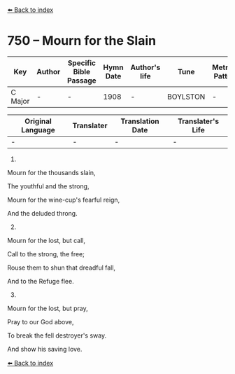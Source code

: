 [⬅️ Back to index](../README.md)

# 750 – Mourn for the Slain

Key | Author   | Specific Bible Passage     |Hymn Date |Author's life |Tune |Metrical Pattern   |Composer/Source
-- | --------- | ---------------------------|----------|--------------|-----|-------------------|-------------  
C Major |- |- |1908 |- |BOYLSTON |- |L. Mason

Original Language | Translater | Translation Date   | Translater's Life  
----------------- | --------- | --------------------|-------------     
\- |- |- |-




1.

Mourn for the thousands slain,

The youthful and the strong,

Mourn for the wine-cup's fearful reign,

And the deluded throng.



2.

Mourn for the lost, but call,

Call to the strong, the free;

Rouse them to shun that dreadful fall,

And to the Refuge flee.



3.

Mourn for the lost, but pray,

Pray to our God above,

To break the fell destroyer's sway.

And show his saving love.





[⬅️ Back to index](../README.md)
